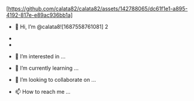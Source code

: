 [https://github.com/calata82/calata82/assets/142788065/dc61f1e1-a895-4192-817e-e89ac936bb1a]


- 👋 Hi, I’m @calata8![1687558761081]
2

- 

- 
- 👀 I’m interested in ...
- 🌱 I’m currently learning ...
- 💞️ I’m looking to collaborate on ...
- 📫 How to reach me ...

<!---https://media.licdn.com/dms/image/D4D16AQFuvdiLmWD-lQ/profile-displaybackgroundimage-shrink_350_1400/0/1687558761081?e=1701907200&v=beta&t=TcR49Ac6JDCOAIFS5TG5XIoXCqPTr-Zfj44TAf11FGM
calata82/calata82 is a ✨ special ✨ repository because its `README.md` (this file) appears on your GitHub profile.
You can click the Preview link to take a look at your changes.
--->

        

            
        

    
